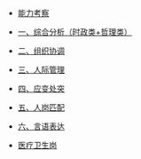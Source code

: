 <!-- _sidebar.md -->

* [能力考察](/docs/README.md)
  
* [一、综合分析（时政类+哲理类）](/docs/一、综合分析（时政类+哲理类）.md) <!--注意这里是相对路径-->
* [二、组织协调](/docs/二、组织协调.md)
* [三、人际管理](/docs/三、人际管理.md)
* [四、应变处突](/docs/四、应变处突.md)
* [五、人岗匹配](/docs/五、人岗匹配.md)
* [六、言语表达](/docs/六、言语表达.md)
* [医疗卫生岗](/docs/医疗卫生岗.md)
  
  

